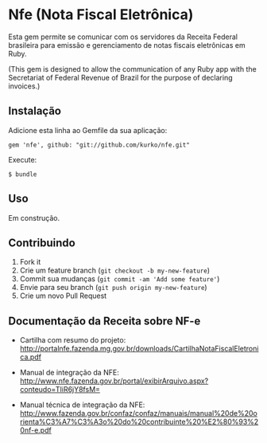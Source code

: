 # Nfe (Nota Fiscal Eletrônica)

Esta gem permite se comunicar com os servidores da Receita Federal brasileira
para emissão e gerenciamento de notas fiscais eletrônicas em Ruby.

(This gem is designed to allow the communication of any Ruby app with
the Secretariat of Federal Revenue of Brazil for the purpose of declaring
invoices.)

## Instalação

Adicione esta linha ao Gemfile da sua aplicação:

    gem 'nfe', github: "git://github.com/kurko/nfe.git"

Execute:

    $ bundle

## Uso

Em construção.

## Contribuindo

1. Fork it
2. Crie um feature branch (`git checkout -b my-new-feature`)
3. Commit sua mudanças (`git commit -am 'Add some feature'`)
4. Envie para seu branch (`git push origin my-new-feature`)
5. Crie um novo Pull Request

## Documentação da Receita sobre NF-e

* Cartilha com resumo do projeto: http://portalnfe.fazenda.mg.gov.br/downloads/CartilhaNotaFiscalEletronica.pdf

* Manual de integração da NFE: http://www.nfe.fazenda.gov.br/portal/exibirArquivo.aspx?conteudo=TIiR6jY8fsM=

* Manual técnica de integração da NFE: http://www.fazenda.gov.br/confaz/confaz/manuais/manual%20de%20orienta%C3%A7%C3%A3o%20do%20contribuinte%20%E2%80%93%20nf-e.pdf
